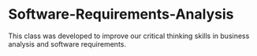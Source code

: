 # Software-Requirements-Analysis
This class was developed to improve our critical thinking skills in business analysis and software requirements.
